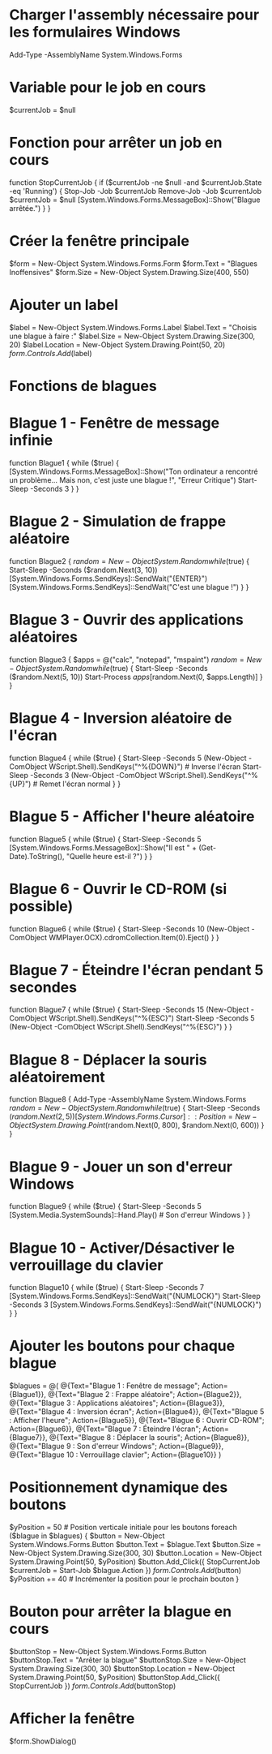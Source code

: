 # Charger l'assembly nécessaire pour les formulaires Windows
Add-Type -AssemblyName System.Windows.Forms

# Variable pour le job en cours
$currentJob = $null

# Fonction pour arrêter un job en cours
function StopCurrentJob {
    if ($currentJob -ne $null -and $currentJob.State -eq 'Running') {
        Stop-Job -Job $currentJob
        Remove-Job -Job $currentJob
        $currentJob = $null
        [System.Windows.Forms.MessageBox]::Show("Blague arrêtée.")
    }
}

# Créer la fenêtre principale
$form = New-Object System.Windows.Forms.Form
$form.Text = "Blagues Inoffensives"
$form.Size = New-Object System.Drawing.Size(400, 550)

# Ajouter un label
$label = New-Object System.Windows.Forms.Label
$label.Text = "Choisis une blague à faire :"
$label.Size = New-Object System.Drawing.Size(300, 20)
$label.Location = New-Object System.Drawing.Point(50, 20)
$form.Controls.Add($label)

# Fonctions de blagues

# Blague 1 - Fenêtre de message infinie
function Blague1 {
    while ($true) {
        [System.Windows.Forms.MessageBox]::Show("Ton ordinateur a rencontré un problème... Mais non, c'est juste une blague !", "Erreur Critique")
        Start-Sleep -Seconds 3
    }
}

# Blague 2 - Simulation de frappe aléatoire
function Blague2 {
    $random = New-Object System.Random
    while ($true) {
        Start-Sleep -Seconds ($random.Next(3, 10))
        [System.Windows.Forms.SendKeys]::SendWait("{ENTER}")
        [System.Windows.Forms.SendKeys]::SendWait("C'est une blague !")
    }
}

# Blague 3 - Ouvrir des applications aléatoires
function Blague3 {
    $apps = @("calc", "notepad", "mspaint")
    $random = New-Object System.Random
    while ($true) {
        Start-Sleep -Seconds ($random.Next(5, 10))
        Start-Process $apps[$random.Next(0, $apps.Length)]
    }
}

# Blague 4 - Inversion aléatoire de l'écran
function Blague4 {
    while ($true) {
        Start-Sleep -Seconds 5
        (New-Object -ComObject WScript.Shell).SendKeys("^%{DOWN}")  # Inverse l'écran
        Start-Sleep -Seconds 3
        (New-Object -ComObject WScript.Shell).SendKeys("^%{UP}")  # Remet l'écran normal
    }
}

# Blague 5 - Afficher l'heure aléatoire
function Blague5 {
    while ($true) {
        Start-Sleep -Seconds 5
        [System.Windows.Forms.MessageBox]::Show("Il est " + (Get-Date).ToString(), "Quelle heure est-il ?")
    }
}

# Blague 6 - Ouvrir le CD-ROM (si possible)
function Blague6 {
    while ($true) {
        Start-Sleep -Seconds 10
        (New-Object -ComObject WMPlayer.OCX).cdromCollection.Item(0).Eject()
    }
}

# Blague 7 - Éteindre l'écran pendant 5 secondes
function Blague7 {
    while ($true) {
        Start-Sleep -Seconds 15
        (New-Object -ComObject WScript.Shell).SendKeys("^%{ESC}")
        Start-Sleep -Seconds 5
        (New-Object -ComObject WScript.Shell).SendKeys("^%{ESC}")
    }
}

# Blague 8 - Déplacer la souris aléatoirement
function Blague8 {
    Add-Type -AssemblyName System.Windows.Forms
    $random = New-Object System.Random
    while ($true) {
        Start-Sleep -Seconds ($random.Next(2, 5))
        [System.Windows.Forms.Cursor]::Position = New-Object System.Drawing.Point($random.Next(0, 800), $random.Next(0, 600))
    }
}

# Blague 9 - Jouer un son d'erreur Windows
function Blague9 {
    while ($true) {
        Start-Sleep -Seconds 5
        [System.Media.SystemSounds]::Hand.Play()  # Son d'erreur Windows
    }
}

# Blague 10 - Activer/Désactiver le verrouillage du clavier
function Blague10 {
    while ($true) {
        Start-Sleep -Seconds 7
        [System.Windows.Forms.SendKeys]::SendWait("{NUMLOCK}")
        Start-Sleep -Seconds 3
        [System.Windows.Forms.SendKeys]::SendWait("{NUMLOCK}")
    }
}

# Ajouter les boutons pour chaque blague
$blagues = @(
    @{Text="Blague 1 : Fenêtre de message"; Action={Blague1}},
    @{Text="Blague 2 : Frappe aléatoire"; Action={Blague2}},
    @{Text="Blague 3 : Applications aléatoires"; Action={Blague3}},
    @{Text="Blague 4 : Inversion écran"; Action={Blague4}},
    @{Text="Blague 5 : Afficher l'heure"; Action={Blague5}},
    @{Text="Blague 6 : Ouvrir CD-ROM"; Action={Blague6}},
    @{Text="Blague 7 : Éteindre l'écran"; Action={Blague7}},
    @{Text="Blague 8 : Déplacer la souris"; Action={Blague8}},
    @{Text="Blague 9 : Son d'erreur Windows"; Action={Blague9}},
    @{Text="Blague 10 : Verrouillage clavier"; Action={Blague10}}
)

# Positionnement dynamique des boutons
$yPosition = 50  # Position verticale initiale pour les boutons
foreach ($blague in $blagues) {
    $button = New-Object System.Windows.Forms.Button
    $button.Text = $blague.Text
    $button.Size = New-Object System.Drawing.Size(300, 30)
    $button.Location = New-Object System.Drawing.Point(50, $yPosition)
    $button.Add_Click({
        StopCurrentJob
        $currentJob = Start-Job $blague.Action
    })
    $form.Controls.Add($button)
    $yPosition += 40  # Incrémenter la position pour le prochain bouton
}

# Bouton pour arrêter la blague en cours
$buttonStop = New-Object System.Windows.Forms.Button
$buttonStop.Text = "Arrêter la blague"
$buttonStop.Size = New-Object System.Drawing.Size(300, 30)
$buttonStop.Location = New-Object System.Drawing.Point(50, $yPosition)
$buttonStop.Add_Click({
    StopCurrentJob
})
$form.Controls.Add($buttonStop)

# Afficher la fenêtre
$form.ShowDialog()
